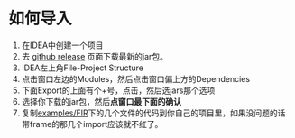 # 如何导入

1. 在IDEA中创建一个项目
2. 去 [github release](https://github.com/Fros1er/2DBoardGameFrame/releases) 页面下载最新的jar包。
3. IDEA左上角File-Project Structure
4. 点击窗口左边的Modules，然后点击窗口偏上方的Dependencies
5. 下面Export的上面有个+号，点击，然后选jars那个选项
6. 选择你下载的jar包，然后**点窗口最下面的确认**
7. 复制[examples/FIR](/src/main/java/examples/FIR)下的几个文件的代码到你自己的项目里，如果没问题的话带frame的那几个import应该就不红了。